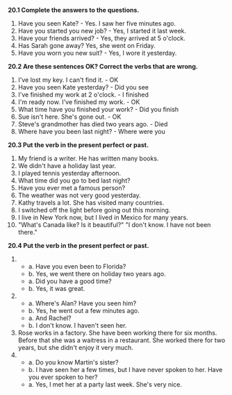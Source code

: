 **20.1 Complete the answers to the questions.**

1. Have you seen Kate? - Yes. I saw her five minutes ago.
2. Have you started you new job? - Yes, I started it last week.
3. Have your friends arrived? - Yes, they arrived at 5 o'clock.
4. Has Sarah gone away? Yes, she went on Friday.
5. Have you worn you new suit? - Yes, I wore it yesterday.

**20.2 Are these sentences OK? Correct the verbs that are wrong.**

1. I've lost my key. I can't find it. - OK
2. Have you seen Kate yesterday? - Did you see
3. I've finished my work at 2 o'clock. - I finished
4. I'm ready now. I've finished my work. - OK
5. What time have you finished your work? - Did you finish
6. Sue isn't here. She's gone out. - OK
7. Steve's grandmother has died two years ago. - Died
8. Where have you been last night? - Where were you

**20.3 Put the verb in the present perfect or past.**

1. My friend is a writer. He has written many books.
2. We didn't have a holiday last year.
3. I played tennis yesterday afternoon.
4. What time did you go to bed last night?
5. Have you ever met a famous person?
6. The weather was not very good yesterday.
7. Kathy travels a lot. She has visited many countries.
8. I switched off the light before going out this morning.
9. I live in New York now, but I lived in Mexico for many years.
10. "What's Canada like? Is it beautiful?" "I don't know. I have not been there."

**20.4 Put the verb in the present perfect or past.**

1.
    - a. Have you even been to Florida?
    - b. Yes, we went there on holiday two years ago.
    - a. Did you have a good time?
    - b. Yes, it was great.
2.
    - a. Where's Alan? Have you seen him?
    - b. Yes, he went out a few minutes ago.
    - a. And Rachel?
    - b. I don't know. I haven't seen her.
3. Rose works in a factory. She have been working there for six months.
    Before that she was a waitress in a restaurant.
    She worked there for two years, but she didn't enjoy it very much.
4.
    - a. Do you know Martin's sister?
    - b. I have seen her a few times, but I have never spoken to her. Have you ever spoken to her?
    - a. Yes, I met her at a party last week. She's very nice.
